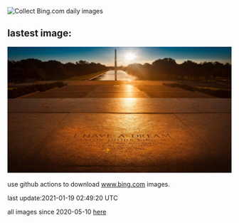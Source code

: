 ![Collect Bing.com daily images](https://github.com/counter2015/bing-daily-images/workflows/Collect%20Bing.com%20daily%20images/badge.svg)
## lastest image:
![](images/IHADInscription.jpg)

use github actions to download www.bing.com images.

last update:2021-01-19 02:49:20 UTC

all images since 2020-05-10 [here](https://github.com/counter2015/bing-daily-images/tree/master/images) 

